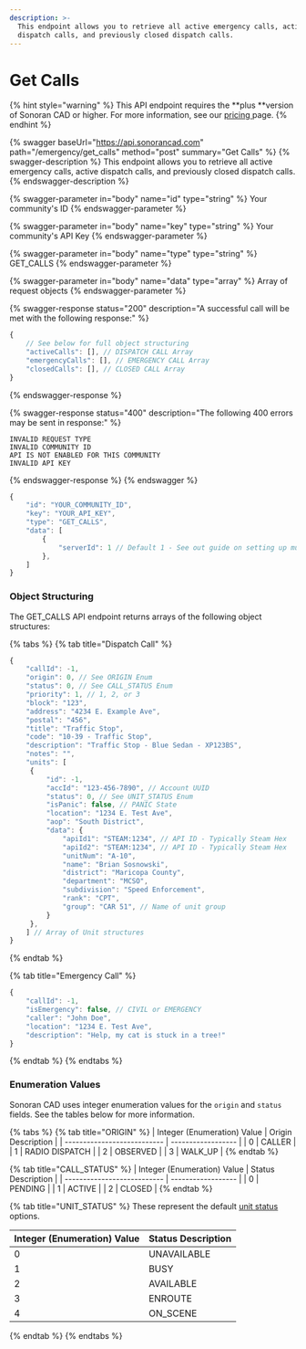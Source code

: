 ```yaml
---
description: >-
  This endpoint allows you to retrieve all active emergency calls, active
  dispatch calls, and previously closed dispatch calls.
---
```


# Get Calls

{% hint style="warning" %}
This API endpoint requires the **plus **version of Sonoran CAD or higher. For more information, see our [pricing ](../../../../pricing/faq/)page.
{% endhint %}

{% swagger baseUrl="https://api.sonorancad.com" path="/emergency/get_calls" method="post" summary="Get Calls" %}
{% swagger-description %}
This endpoint allows you to retrieve all active emergency calls, active dispatch calls, and previously closed dispatch calls.
{% endswagger-description %}

{% swagger-parameter in="body" name="id" type="string" %}
Your community's ID
{% endswagger-parameter %}

{% swagger-parameter in="body" name="key" type="string" %}
Your community's API Key
{% endswagger-parameter %}

{% swagger-parameter in="body" name="type" type="string" %}
GET_CALLS
{% endswagger-parameter %}

{% swagger-parameter in="body" name="data" type="array" %}
Array of request objects
{% endswagger-parameter %}

{% swagger-response status="200" description="A successful call will be met with the following response:" %}
```javascript
{
    // See below for full object structuring
    "activeCalls": [], // DISPATCH CALL Array
    "emergencyCalls": [], // EMERGENCY CALL Array
    "closedCalls": [], // CLOSED CALL Array
}
```
{% endswagger-response %}

{% swagger-response status="400" description="The following 400 errors may be sent in response:" %}
```http
INVALID REQUEST TYPE
INVALID COMMUNITY ID
API IS NOT ENABLED FOR THIS COMMUNITY
INVALID API KEY
```
{% endswagger-response %}
{% endswagger %}

```javascript
{
    "id": "YOUR_COMMUNITY_ID",
    "key": "YOUR_API_KEY",
    "type": "GET_CALLS",
    "data": [
        {
            "serverId": 1 // Default 1 - See out guide on setting up multiple servers
        },
    ]
}
```

### Object Structuring

The GET_CALLS API endpoint returns arrays of the following object structures:

{% tabs %}
{% tab title="Dispatch Call" %}
```javascript
{
    "callId": -1,
    "origin": 0, // See ORIGIN Enum
    "status": 0, // See CALL_STATUS Enum
    "priority": 1, // 1, 2, or 3
    "block": "123",
    "address": "4234 E. Example Ave",
    "postal": "456",
    "title": "Traffic Stop",
    "code": "10-39 - Traffic Stop",
    "description": "Traffic Stop - Blue Sedan - XP123BS",
    "notes": "",
    "units": [
     {
         "id": -1,
         "accId": "123-456-7890", // Account UUID
         "status": 0, // See UNIT_STATUS Enum
         "isPanic": false, // PANIC State
         "location": "1234 E. Test Ave",
         "aop": "South District",
         "data": {
             "apiId1": "STEAM:1234", // API ID - Typically Steam Hex
             "apiId2": "STEAM:1234", // API ID - Typically Steam Hex
             "unitNum": "A-10",
             "name": "Brian Sosnowski",
             "district": "Maricopa County",
             "department": "MCSO",
             "subdivision": "Speed Enforcement",
             "rank": "CPT",
             "group": "CAR 51", // Name of unit group
         }
     },
    ] // Array of Unit structures
}
```
{% endtab %}

{% tab title="Emergency Call" %}
```javascript
{
    "callId": -1,
    "isEmergency": false, // CIVIL or EMERGENCY
    "caller": "John Doe",
    "location": "1234 E. Test Ave",
    "description": "Help, my cat is stuck in a tree!"
}
```
{% endtab %}
{% endtabs %}

### Enumeration Values

Sonoran CAD uses integer enumeration values for the `origin` and `status` fields. See the tables below for more information.

{% tabs %}
{% tab title="ORIGIN" %}
| Integer (Enumeration) Value | Origin Description |
| --------------------------- | ------------------ |
| 0                           | CALLER             |
| 1                           | RADIO DISPATCH     |
| 2                           | OBSERVED           |
| 3                           | WALK_UP            |
{% endtab %}

{% tab title="CALL_STATUS" %}
| Integer (Enumeration) Value | Status Description |
| --------------------------- | ------------------ |
| 0                           | PENDING            |
| 1                           | ACTIVE             |
| 2                           | CLOSED             |
{% endtab %}

{% tab title="UNIT_STATUS" %}
These represent the default [unit status](../../../../tutorials/customization/unit-status-codes.md) options.

| Integer (Enumeration) Value | Status Description |
| --------------------------- | ------------------ |
| 0                           | UNAVAILABLE        |
| 1                           | BUSY               |
| 2                           | AVAILABLE          |
| 3                           | ENROUTE            |
| 4                           | ON_SCENE           |
{% endtab %}
{% endtabs %}
